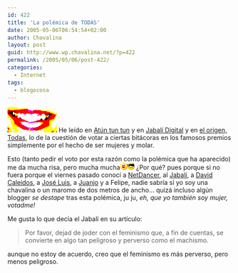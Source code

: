 ```yaml
---
id: 422
title: 'La polémica de TODAS'
date: 2005-05-06T06:54:54+02:00
author: Chavalina
layout: post
guid: http://www.wp.chavalina.net/?p=422
permalink: /2005/05/06/post-422/
categories:
  - Internet
tags:
  - blogocosa
---
```

<img class="imgizqda" src="/imagenes/fotos/lips.jpg" alt="Je" /> He le&iacute;do en <a href="http://manuls.bitacoras.com/?p=486" target="_blank">At&uacute;n tun tun</a> y en <a href="http://diariodeunjabali.com/archivos/categorias/blogosfera/la_paridad_mal_entendida.html" target="_blank">Jabal&iacute; Digital</a> y en <a href="http://www.faq-mac.com/bitacoras/todas/?p=174#comment-159" target="_blank">el origen, Todas</a>, lo de la cuestión de votar a ciertas bitácoras en los famosos premios simplemente por el hecho de ser mujeres y molar.

Esto (tanto pedir el voto por esta razón como la polémica que ha aparecido) me da mucha risa, pero mucha mucha![emo](/imagenes/emoticonos/risa.gif)![gafas](/imagenes/emoticonos/gafas.gif) &iquest;Por qué? pues porque si no fuera porque el viernes pasado conoc&iacute; a <a href="http://www.netdancerplanet.info" target="_blank">NetDancer</a>, al <a href="http://www.diariodeunjabali.com" target="_blank">Jabal&iacute;</a>, a <a href="http://www.caleidos.org/" target="_blank">David Caleidos</a>, a <a href="http://www.ecuaderno.com/" target="_blank">José Luis</a>, a <a href="http://blackshell.usebox.net" target="_blank">Juanjo</a> y a Felipe, nadie sabr&iacute;a si yo soy una chavalina o un maromo de dos metros de ancho… quizá incluso alg&uacute;n blogger _se destape_ tras esta polémica, ju ju, _eh, que yo también soy mujer, votadme!_

Me gusta lo que dec&iacute;a el Jabal&iacute; en su art&iacute;culo: 

> Por favor, dejad de joder con el feminismo que, a fin de cuentas, se convierte en algo tan peligroso y perverso como el machismo.

aunque no estoy de acuerdo, creo que el feminismo es más perverso, pero menos peligroso.
